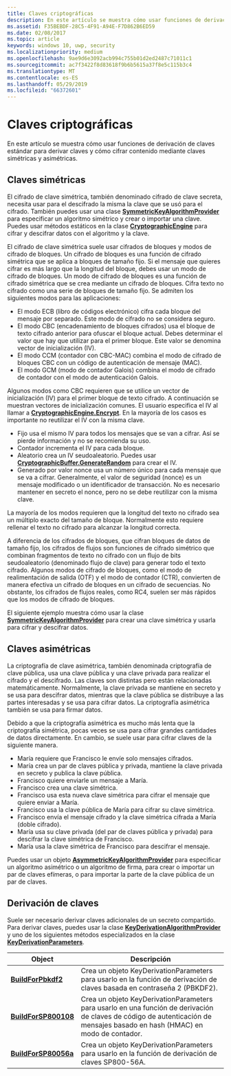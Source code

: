 ```yaml
---
title: Claves criptográficas
description: En este artículo se muestra cómo usar funciones de derivación de claves estándar para derivar claves y cómo cifrar contenido mediante claves simétricas y asimétricas.
ms.assetid: F35BEBDF-28C5-4F91-A94E-F7D862B6ED59
ms.date: 02/08/2017
ms.topic: article
keywords: windows 10, uwp, security
ms.localizationpriority: medium
ms.openlocfilehash: 9ae9d6e3092acb994c755b01d2ed2487c71011c1
ms.sourcegitcommit: ac7f3422f8d83618f9b6b5615a37f8e5c115b3c4
ms.translationtype: MT
ms.contentlocale: es-ES
ms.lasthandoff: 05/29/2019
ms.locfileid: "66372601"
---
```

# <a name="cryptographic-keys"></a>Claves criptográficas




En este artículo se muestra cómo usar funciones de derivación de claves estándar para derivar claves y cómo cifrar contenido mediante claves simétricas y asimétricas. 

## <a name="symmetric-keys"></a>Claves simétricas


El cifrado de clave simétrica, también denominado cifrado de clave secreta, necesita usar para el descifrado la misma la clave que se usó para el cifrado. También puedes usar una clase [**SymmetricKeyAlgorithmProvider**](https://docs.microsoft.com/uwp/api/Windows.Security.Cryptography.Core.SymmetricKeyAlgorithmProvider) para especificar un algoritmo simétrico y crear o importar una clave. Puedes usar métodos estáticos en la clase [**CryptographicEngine**](https://docs.microsoft.com/uwp/api/Windows.Security.Cryptography.Core.CryptographicEngine) para cifrar y descifrar datos con el algoritmo y la clave.

El cifrado de clave simétrica suele usar cifrados de bloques y modos de cifrado de bloques. Un cifrado de bloques es una función de cifrado simétrica que se aplica a bloques de tamaño fijo. Si el mensaje que quieres cifrar es más largo que la longitud del bloque, debes usar un modo de cifrado de bloques. Un modo de cifrado de bloques es una función de cifrado simétrica que se crea mediante un cifrado de bloques. Cifra texto no cifrado como una serie de bloques de tamaño fijo. Se admiten los siguientes modos para las aplicaciones:

-   El modo ECB (libro de códigos electrónico) cifra cada bloque del mensaje por separado. Este modo de cifrado no se considera seguro.
-   El modo CBC (encadenamiento de bloques cifrados) usa el bloque de texto cifrado anterior para ofuscar el bloque actual. Debes determinar el valor que hay que utilizar para el primer bloque. Este valor se denomina vector de inicialización (IV).
-   El modo CCM (contador con CBC-MAC) combina el modo de cifrado de bloques CBC con un código de autenticación de mensaje (MAC).
-   El modo GCM (modo de contador Galois) combina el modo de cifrado de contador con el modo de autenticación Galois.

Algunos modos como CBC requieren que se utilice un vector de inicialización (IV) para el primer bloque de texto cifrado. A continuación se muestran vectores de inicialización comunes. El usuario especifica el IV al llamar a [**CryptographicEngine.Encrypt**](https://docs.microsoft.com/uwp/api/windows.security.cryptography.core.cryptographicengine.encrypt). En la mayoría de los casos es importante no reutilizar el IV con la misma clave.

-   Fijo usa el mismo IV para todos los mensajes que se van a cifrar. Así se pierde información y no se recomienda su uso.
-   Contador incrementa el IV para cada bloque.
-   Aleatorio crea un IV seudoaleatorio. Puedes usar [**CryptographicBuffer.GenerateRandom**](https://docs.microsoft.com/uwp/api/windows.security.cryptography.cryptographicbuffer.generaterandom) para crear el IV.
-   Generado por valor nonce usa un número único para cada mensaje que se va a cifrar. Generalmente, el valor de seguridad (nonce) es un mensaje modificado o un identificador de transacción. No es necesario mantener en secreto el nonce, pero no se debe reutilizar con la misma clave.

La mayoría de los modos requieren que la longitud del texto no cifrado sea un múltiplo exacto del tamaño de bloque. Normalmente esto requiere rellenar el texto no cifrado para alcanzar la longitud correcta.

A diferencia de los cifrados de bloques, que cifran bloques de datos de tamaño fijo, los cifrados de flujos son funciones de cifrado simétrico que combinan fragmentos de texto no cifrado con un flujo de bits seudoaleatorio (denominado flujo de clave) para generar todo el texto cifrado. Algunos modos de cifrado de bloques, como el modo de realimentación de salida (OTF) y el modo de contador (CTR), convierten de manera efectiva un cifrado de bloques en un cifrado de secuencias. No obstante, los cifrados de flujos reales, como RC4, suelen ser más rápidos que los modos de cifrado de bloques.

El siguiente ejemplo muestra cómo usar la clase [**SymmetricKeyAlgorithmProvider**](https://docs.microsoft.com/uwp/api/Windows.Security.Cryptography.Core.SymmetricKeyAlgorithmProvider) para crear una clave simétrica y usarla para cifrar y descifrar datos.

## <a name="asymmetric-keys"></a>Claves asimétricas


La criptografía de clave asimétrica, también denominada criptografía de clave pública, usa una clave pública y una clave privada para realizar el cifrado y el descifrado. Las claves son distintas pero están relacionadas matemáticamente. Normalmente, la clave privada se mantiene en secreto y se usa para descifrar datos, mientras que la clave pública se distribuye a las partes interesadas y se usa para cifrar datos. La criptografía asimétrica también se usa para firmar datos.

Debido a que la criptografía asimétrica es mucho más lenta que la criptografía simétrica, pocas veces se usa para cifrar grandes cantidades de datos directamente. En cambio, se suele usar para cifrar claves de la siguiente manera.

-   María requiere que Francisco le envíe solo mensajes cifrados.
-   María crea un par de claves pública y privada, mantiene la clave privada en secreto y publica la clave pública.
-   Francisco quiere enviarle un mensaje a María.
-   Francisco crea una clave simétrica.
-   Francisco usa esta nueva clave simétrica para cifrar el mensaje que quiere enviar a María.
-   Francisco usa la clave pública de María para cifrar su clave simétrica.
-   Francisco envía el mensaje cifrado y la clave simétrica cifrada a María (doble cifrado).
-   María usa su clave privada (del par de claves pública y privada) para descifrar la clave simétrica de Francisco.
-   María usa la clave simétrica de Francisco para descifrar el mensaje.

Puedes usar un objeto [**AsymmetricKeyAlgorithmProvider**](https://docs.microsoft.com/uwp/api/Windows.Security.Cryptography.Core.AsymmetricKeyAlgorithmProvider) para especificar un algoritmo asimétrico o un algoritmo de firma, para crear o importar un par de claves efímeras, o para importar la parte de la clave pública de un par de claves.

## <a name="deriving-keys"></a>Derivación de claves


Suele ser necesario derivar claves adicionales de un secreto compartido. Para derivar claves, puedes usar la clase [**KeyDerivationAlgorithmProvider**](https://docs.microsoft.com/uwp/api/Windows.Security.Cryptography.Core.KeyDerivationAlgorithmProvider) y uno de los siguientes métodos especializados en la clase [**KeyDerivationParameters**](https://docs.microsoft.com/uwp/api/Windows.Security.Cryptography.Core.KeyDerivationParameters).

| Object                                                                            | Descripción                                                                                                                                |
|-----------------------------------------------------------------------------------|--------------------------------------------------------------------------------------------------------------------------------------------|
| [**BuildForPbkdf2**](https://docs.microsoft.com/uwp/api/windows.security.cryptography.core.keyderivationparameters.buildforpbkdf2)    | Crea un objeto KeyDerivationParameters para usarlo en la función de derivación de claves basada en contraseña 2 (PBKDF2).                                 |
| [**BuildForSP800108**](https://docs.microsoft.com/uwp/api/windows.security.cryptography.core.keyderivationparameters.buildforsp800108)  | Crea un objeto KeyDerivationParameters para usarlo en una función de derivación de claves de código de autenticación de mensajes basado en hash (HMAC) en modo de contador. |
| [**BuildForSP80056a**](https://docs.microsoft.com/uwp/api/windows.security.cryptography.core.keyderivationparameters.buildforsp80056a)  | Crea un objeto KeyDerivationParameters para usarlo en la función de derivación de claves SP800-56A.                                                 |

 
